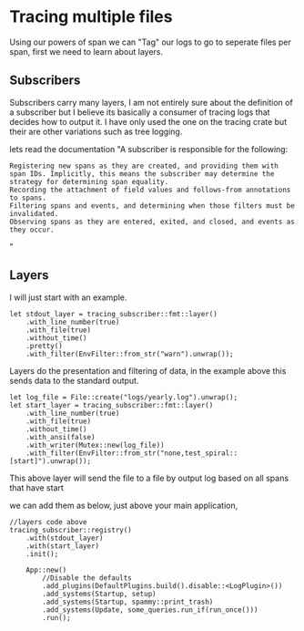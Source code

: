 # Tracing multiple files

Using our powers of span we can "Tag" our logs to go to seperate files per span, first we need to learn about layers.


## Subscribers
Subscribers carry many layers, I am not entirely sure about the definition of a subscriber but I believe its basically
a consumer of tracing logs that decides how to output it. I have only used the one on the tracing crate but their are other
variations such as tree logging.

lets read the documentation
"A subscriber is responsible for the following:

    Registering new spans as they are created, and providing them with span IDs. Implicitly, this means the subscriber may determine the strategy for determining span equality.
    Recording the attachment of field values and follows-from annotations to spans.
    Filtering spans and events, and determining when those filters must be invalidated.
    Observing spans as they are entered, exited, and closed, and events as they occur.
"

## Layers

I will just start with an example.

```
let stdout_layer = tracing_subscriber::fmt::layer()
    .with_line_number(true)
    .with_file(true)
    .without_time()
    .pretty()
    .with_filter(EnvFilter::from_str("warn").unwrap());
```

Layers do the presentation and filtering of data, in the example above this sends data to the standard output.

```
let log_file = File::create("logs/yearly.log").unwrap();
let start_layer = tracing_subscriber::fmt::layer()
    .with_line_number(true)
    .with_file(true)
    .without_time()
    .with_ansi(false)
    .with_writer(Mutex::new(log_file))
    .with_filter(EnvFilter::from_str("none,test_spiral::[start]").unwrap());
```

This above layer will send the file to a file by output log based on all spans that have start

we can add them as below, just above your main application,

```
//layers code above
tracing_subscriber::registry()
    .with(stdout_layer)
    .with(start_layer)
    .init();

    App::new()
        //Disable the defaults
        .add_plugins(DefaultPlugins.build().disable::<LogPlugin>())
        .add_systems(Startup, setup)
        .add_systems(Startup, spammy::print_trash)
        .add_systems(Update, some_queries.run_if(run_once()))
        .run();

```

